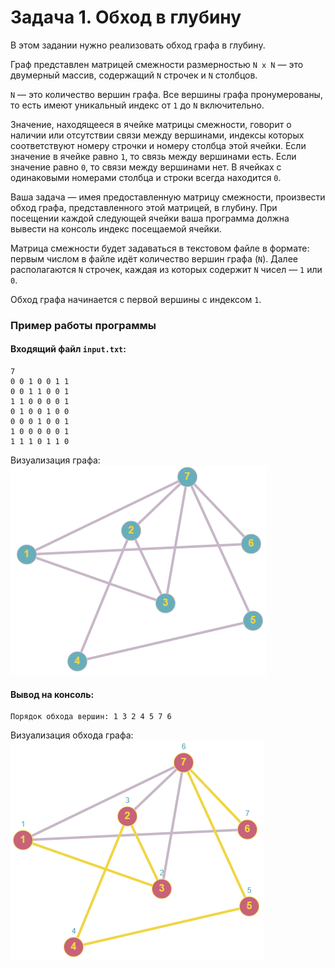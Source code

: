 # Задача 1. Обход в глубину
В этом задании нужно реализовать обход графа в глубину.

Граф представлен матрицей смежности размерностью `N x N` — это двумерный массив, содержащий `N` строчек и `N` столбцов.

`N` — это количество вершин графа. Все вершины графа пронумерованы, то есть имеют уникальный индекс от `1` до `N` включительно.

Значение, находящееся в ячейке матрицы смежности, говорит о наличии или отсутствии связи между вершинами, индексы которых соответствуют номеру строчки и номеру столбца этой ячейки. Если значение в ячейке равно `1`, то связь между вершинами есть. Если значение равно `0`, то связи между вершинами нет. В ячейках с одинаковыми номерами столбца и строки всегда находится `0`.

Ваша задача — имея предоставленную матрицу смежности, произвести обход графа, представленного этой матрицей, в глубину. При посещении каждой следующей ячейки ваша программа должна вывести на консоль индекс посещаемой ячейки.

Матрица смежности будет задаваться в текстовом файле в формате: первым числом в файле идёт количество вершин графа (`N`). Далее располагаются `N` строчек, каждая из которых содержит `N` чисел — `1` или `0`.

Обход графа начинается с первой вершины с индексом `1`.

### Пример работы программы
#### Входящий файл `input.txt`:
```
7
0 0 1 0 0 1 1
0 0 1 1 0 0 1
1 1 0 0 0 0 1
0 1 0 0 1 0 0 
0 0 0 1 0 0 1 
1 0 0 0 0 0 1 
1 1 1 0 1 1 0
```
Визуализация графа: ![Граф](./graph1_empty.png)
#### Вывод на консоль:
```
Порядок обхода вершин: 1 3 2 4 5 7 6
```
Визуализация обхода графа: ![Обход графа](./graph1_visited.png)